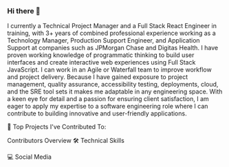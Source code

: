 ### Hi there 👋

I currently a Technical Project Manager and a Full Stack React Engineer in training, with 3+ years of combined professional experience working as a Technology Manager, Production Support Engineer, and Application Support at companies such as JPMorgan Chase and Digitas Health. I have proven working knowledge of programmatic thinking to build user interfaces and create interactive web experiences using Full Stack JavaScript. I can work in an Agile or Waterfall team to improve workflow and project delivery. Because I have gained exposure to project management, quality assurance, accessibility testing, deployments, cloud, and the SRE tool sets it makes me adaptable in any engineering space. With a keen eye for detail and a passion for ensuring client satisfaction, I am eager to apply my expertise to a software engineering role where I can contribute to building innovative and user-friendly applications.


📕 Top Projects I've Contributed To:

Contributors	Overview
🛠️ Technical Skills


💻 Social Media


<!--
**Adam43/Adam43** is a ✨ _special_ ✨ repository because its `README.md` (this file) appears on your GitHub profile.

Here are some ideas to get you started:

- 🔭 I’m currently working on ...
- 🌱 I’m currently learning ...
- 👯 I’m looking to collaborate on ...
- 🤔 I’m looking for help with ...
- 💬 Ask me about ...
- 📫 How to reach me: ...
- 😄 Pronouns: ...
- ⚡ Fun fact: ...
-->
